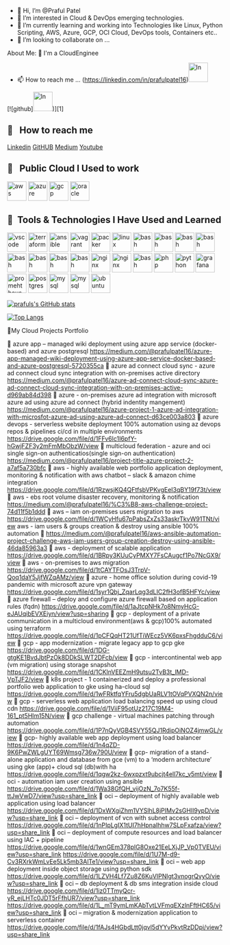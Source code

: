 - 👋 Hi, I’m @Praful Patel
- 👀 I’m interested in Cloud & DevOps emerging technologies.
- 🌱 I’m currently learning and working into Technologies like Linux, Python Scripting, AWS, Azure, GCP, OCI Cloud, DevOps tools, Containers etc..
- 💞️ I’m looking to collaborate on ...

 About Me:
🏦 I'm a CloudEnginee

- 📫 How to reach me ...
(https://linkedin.com/in/prafulpatel16)<img src="https://cdn.jsdelivr.net/gh/devicons/devicon/icons/linkedin/linkedin-original.svg" alt="ln" width="45" height="45" />

[![github]<img src="https://cdn.jsdelivr.net/gh/devicons/devicon/icons/github/github-original-wordmark.svg" alt="ln" width="45" height="45"/>)][1]

<h2> 🚀 &nbsp; How to reach me</h2>

[Linkedin](https://linkedin.com/in/prafulpatel16/)
[GitHUB](https://github.com/prafulpatel16)
[Medium](https://medium.com/@prafulpatel16)
[Youtube](https://youtube.com/@prafulpatel16)

                                                     
  
<!---
prafulpatel16/prafulpatel16 is a ✨ special ✨ repository because its `README.md` (this file) appears on your GitHub profile.
You can click the Preview link to take a look at your changes.
--->

  

<h2> 🚀 &nbsp; Public Cloud I Used to work</h2>
<p align="left">
<img src="https://cdn.jsdelivr.net/gh/devicons/devicon/icons/amazonwebservices/amazonwebservices-original.svg" alt="aws" width="45" height="45" />
<img src="https://cdn.jsdelivr.net/gh/devicons/devicon/icons/azure/azure-original.svg" alt="azure" width="45" height="45"/>
<img src="https://cdn.jsdelivr.net/gh/devicons/devicon/icons/googlecloud/googlecloud-original.svg" alt="gcp"width="45" height="45" />
<img src="https://cdn.jsdelivr.net/gh/devicons/devicon/icons/oracle/oracle-original.svg" alt="oracle" width="45" height="45" />


<h2> 🚀 &nbsp;Tools & Technologies I Have Used and Learned</h2>
<p align="left">
<img src="https://cdn.jsdelivr.net/gh/devicons/devicon/icons/vscode/vscode-original.svg" alt="vscode" width="45" height="45"/>
<img src="https://cdn.jsdelivr.net/gh/devicons/devicon/icons/terraform/terraform-original-wordmark.svg" alt="terraform" width="45" height="45"/>
<img src="https://cdn.jsdelivr.net/gh/devicons/devicon/icons/ansible/ansible-original-wordmark.svg"alt="ansible" width="45" height="45" />
<img src="https://cdn.jsdelivr.net/gh/devicons/devicon/icons/vagrant/vagrant-original.svg"alt="vagrant" width="45" height="45" />
<img src="https://cdn.jsdelivr.net/gh/devicons/devicon/icons/packer/packer-original-wordmark.svg" alt="packer" width="45" height="45" />

 
<img src="https://cdn.jsdelivr.net/gh/devicons/devicon/icons/linux/linux-original.svg" alt="linux" width="45" height="45" />
 
<img src="https://cdn.jsdelivr.net/gh/devicons/devicon/icons/git/git-original.svg" alt="bash" width="45" height="45"/>
<img src="https://cdn.jsdelivr.net/gh/devicons/devicon/icons/github/github-original-wordmark.svg" alt="bash" width="45" height="45"/>
<img src="https://cdn.jsdelivr.net/gh/devicons/devicon/icons/jenkins/jenkins-original.svg" alt="bash" width="45" height="45" />
<img src="https://cdn.jsdelivr.net/gh/devicons/devicon/icons/circleci/circleci-plain-wordmark.svg" alt="bash" width="45" height="45"/>
<img src="https://cdn.jsdelivr.net/gh/devicons/devicon/icons/gitlab/gitlab-original-wordmark.svg" alt="bash" width="45" height="45"/>
<img src="https://cdn.jsdelivr.net/gh/devicons/devicon/icons/docker/docker-original-wordmark.svg" alt="bash" width="45" height="45"/>
<img src="https://cdn.jsdelivr.net/gh/devicons/devicon/icons/kubernetes/kubernetes-plain-wordmark.svg" alt="bash" width="45" height="45"/>
<img src="https://cdn.jsdelivr.net/gh/devicons/devicon/icons/apache/apache-original-wordmark.svg" alt="bash" width="45" height="45" />
<img src="https://cdn.jsdelivr.net/gh/devicons/devicon/icons/nginx/nginx-original.svg" alt="nginx" width="45" height="45" />
<img src="https://cdn.jsdelivr.net/gh/devicons/devicon/icons/tomcat/tomcat-original-wordmark.svg" alt="nginx" width="45" height="45"/>
 
<img src="https://cdn.jsdelivr.net/gh/devicons/devicon/icons/bash/bash-original.svg" alt="bash" width="45" height="45"/>
<img src="https://cdn.jsdelivr.net/gh/devicons/devicon/icons/php/php-original.svg" alt="php" width="45" height="45"/>
<img src="https://cdn.jsdelivr.net/gh/devicons/devicon/icons/python/python-original.svg" alt="python" width="45" height="45" />
<img src="https://cdn.jsdelivr.net/gh/devicons/devicon/icons/grafana/grafana-original-wordmark.svg" alt="grafana" width="45" height="45" />
<img src="https://cdn.jsdelivr.net/gh/devicons/devicon/icons/prometheus/prometheus-original-wordmark.svg" alt="promehtheus" width="45" height="45"/>
<img src="https://cdn.jsdelivr.net/gh/devicons/devicon/icons/postgresql/postgresql-original-wordmark.svg" alt="postgres" width="45" height="45"/>
<img src="https://cdn.jsdelivr.net/gh/devicons/devicon/icons/mysql/mysql-original-wordmark.svg" alt="mysql" width="45" height="45" />
<img src="https://cdn.jsdelivr.net/gh/devicons/devicon/icons/putty/putty-original.svg"  alt="mysql" width="45" height="45"/>

 
<img src="https://cdn.jsdelivr.net/gh/devicons/devicon/icons/ubuntu/ubuntu-plain-wordmark.svg"  alt="ubuntu" width="45" height="45" />
 

 

 




 
</p>

[![prafuls's GitHub stats](https://github-readme-stats.vercel.app/api?username=prafulpatel16&show_icons=true&theme=radical)](https://github.com/prafulpatel16/github-readme-stats)


[![Top Langs](https://github-readme-stats.vercel.app/api/top-langs/?username=prafulpatel16&layout=compact)](https://github.com/anuraghazra/github-readme-stats)

 📝My Cloud Projects Portfolio

	azure app – managed wiki deployment using azure app service (docker-based) and azure postgresql
https://medium.com/@prafulpatel16/azure-app-managed-wiki-deployment-using-azure-app-service-docker-based-and-azure-postgresql-5720355ca
	azure ad connect cloud sync - azure ad connect cloud sync integration with on-premises active directory
https://medium.com/@prafulpatel16/azure-ad-connect-cloud-sync-azure-ad-connect-cloud-sync-integration-with-on-premises-active-d969ab84d398
	azure - on-premises azure ad integration with microsoft azure ad using azure ad connect
(hybrid indentity mangement)
https://medium.com/@prafulpatel16/azure-project-1-azure-ad-integration-with-microsfot-azure-ad-using-azure-ad-connect-d63ce003a803
	azure devops - serverless website deployment 100% automation using az devops repos & pipelines ci/cd in multiple environments
https://drive.google.com/file/d/1FFv6lc1I6pfY-hGwjFZF3y2mFmMbObzW/view
	multicloud federation - azure and oci single sign-on authenticatios(single sign-on authentication)
https://medium.com/@prafulpatel16/project-title-azure-project-2-a7af5a730bfc
	aws - highly available web portfolio application deployment, monitoring & notification with aws chatbot – slack & amazon chime integration
https://drive.google.com/file/d/1RzwsjKQ4QFtfsbVPKvgEeI3qBY19f73t/view
	aws - ebs root volume disaster recovery, monitoring & notification
https://medium.com/@prafulpatel16/%C3%B8-aws-challenge-project-74d11f5b1ddd
	aws – iam on-premises users migration to aws
https://drive.google.com/file/d/1WCyHfu67pPabsZxZs33askrTkvW91TNt/view
aws - iam users & groups creation & destroy using ansible 100% automation
	https://medium.com/@prafulpatel16/aws-ansible-automation-project-challenge-aws-iam-users-group-creation-destroy-using-ansible-46da85963a3
	aws - deployment of scalable application
https://drive.google.com/file/d/1BRpy3KUuCyPMXY7FsCAugcf1Po7NcGX9/view
	aws - on-premises to aws migration
https://drive.google.com/file/d/1tCAYTFOsJ3TrpV-Qoq1daY5JjfWZqAMz/view
	azure - home office solution during covid-19 pandemic with microsoft azure vpn gateway https://drive.google.com/file/d/1syr1Qbj_ZqarLqg3dLIC2fH3ofB5HFYc/view
	azure firewall – deploy and configure azure firewall based on application rules (fqdn)
https://drive.google.com/file/d/1aJtcpNHk7o8NmyHcG-eJAUqibEVXEiyn/view?usp=sharing
	gcp - deployment of a private communication in a multicloud environment(aws & gcp)100% automated using terraform https://drive.google.com/file/d/1pCFQqHT21UfTiWEcz5VK6pxsFhgdduC6/view
	gcp - app modernization - migrate legacy app to gcp gke
https://drive.google.com/file/d/1DG-gtgKE1BvdJbtPzOk8DDkSLWT2DFcb/view
	gcp - intercontinental web app (vm migration) using storage snapshot
https://drive.google.com/file/d/1CKlnVEEZmH9utsu2TvB3t_lMD-VpTJF2/view
	k8s project - 1 containerized and deploy a professional portfolio web application to gke using ha-cloud sql
https://drive.google.com/file/d/1wFRktfqYFru5dgbUaRLV1tOVqPVXQN2n/view
	gcp - serverless web application load balancing speed up using cloud cdn
https://drive.google.com/file/d/1ViiF95otUz217C19M4-161_pt5Hlm15N/view
	gcp challenge - virtual machines patching through automation
https://drive.google.com/file/d/1P7nQyVGB4SVY55QJ1RdipOiNOZ4jmwGL/view
	gcp- highly available web app deployment using load balancer
https://drive.google.com/file/d/1n4qZD-9K6PwZWLgUYT69Wmsg736w790U/view
	gcp- migration of a stand-alone application and database from gce (vm) to a ‘modern architecture’ using gke (app)+ cloud sql (db)with ha https://drive.google.com/file/d/1qgw2kz-6wxpzxt9ubcjt4ell7kc_v5mt/view
	oci - automation iam user creation using ansible
https://drive.google.com/file/d/1Wa38GfQH_vijOzN_7o7K55f-ttJwVwD7/view?usp=share_link
	oci – deployment of highly available web application using load balancer 
https://drive.google.com/file/d/1DxWXgiZhm1VYSlhL8jPIMv2sGHIl9ypD/view?usp=share_link
	oci – deployment of vcn with subnet access control  
https://drive.google.com/file/d/1nPIpLgIX1tUI7hHpnaIhhw7SLpFxafza/view?usp=share_link
	oci – deployment of compute resources and load balancer using IAC + pipeline  
https://drive.google.com/file/d/1wnGEm378plG8Oxe21EeLXjJP_Vp0TVEU/view?usp=share_link
https://drive.google.com/file/d/1U7M-d9-Cv3RXrkWmLvEe5Lk5mb3AlTe1/view?usp=share_link
	oci – web app deployment inside object storage using python sdk
https://drive.google.com/file/d/1LZVH4Lf7Zu8Z6KuVIPNlgt3vnogrQvyO/view?usp=share_link
	oci – db deployment & db sms integration inside cloud
https://drive.google.com/file/d/1iz0TTmyQcr-yR_ejLHTc0JDT5rFfhUR7/view?usp=share_link
https://drive.google.com/file/d/1L_mT9ymLmKAbTvtLVFmqEXzlnFftHC65/view?usp=share_link
	oci – migration & modernization application to serverless container
https://drive.google.com/file/d/1fAJs4HGbdLtt0jqvl5dYYvPkvtRzDDpi/view?usp=share_link



